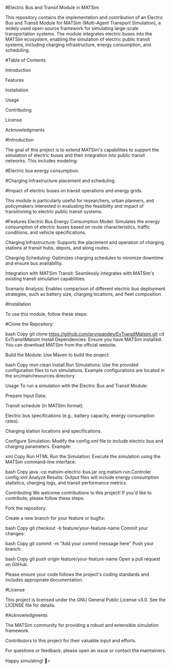#Electric Bus and Transit Module in MATSim

This repository contains the implementation and contribution of an Electric Bus and Transit Module for MATSim (Multi-Agent Transport Simulation), a widely used open-source framework for simulating large-scale transportation systems. The module integrates electric buses into the MATSim ecosystem, enabling the simulation of electric public transit systems, including charging infrastructure, energy consumption, and scheduling.

#Table of Contents

Introduction

Features

Installation

Usage

Contributing

License

Acknowledgments

#Introduction

The goal of this project is to extend MATSim's capabilities to support the simulation of electric buses and their integration into public transit networks. This includes modeling:

#Electric bus energy consumption.

#Charging infrastructure placement and scheduling.

#Impact of electric buses on transit operations and energy grids.

This module is particularly useful for researchers, urban planners, and policymakers interested in evaluating the feasibility and impact of transitioning to electric public transit systems.

#Features
Electric Bus Energy Consumption Model: Simulates the energy consumption of electric buses based on route characteristics, traffic conditions, and vehicle specifications.

Charging Infrastructure: Supports the placement and operation of charging stations at transit hubs, depots, and along routes.

Charging Scheduling: Optimizes charging schedules to minimize downtime and ensure bus availability.

Integration with MATSim Transit: Seamlessly integrates with MATSim's existing transit simulation capabilities.

Scenario Analysis: Enables comparison of different electric bus deployment strategies, such as battery size, charging locations, and fleet composition.

#Installation

To use this module, follow these steps:

#Clone the Repository:

bash
Copy
git clone https://github.com/prvnpandey/EvTransitMatsim.git
cd EvTransitMatsim
Install Dependencies:
Ensure you have MATSim installed. You can download MATSim from the official website.

Build the Module:
Use Maven to build the project:

bash
Copy
mvn clean install
Run Simulations:
Use the provided configuration files to run simulations. Example configurations are located in the src/main/resources directory.

Usage
To run a simulation with the Electric Bus and Transit Module:

Prepare Input Data:

Transit schedule (in MATSim format).

Electric bus specifications (e.g., battery capacity, energy consumption rates).

Charging station locations and specifications.

Configure Simulation:
Modify the config.xml file to include electric bus and charging parameters. Example:

xml
Copy
<module name="electricBus">
    <param name="batteryCapacity" value="300" /> <!-- in kWh -->
    <param name="chargingPower" value="150" /> <!-- in kW -->
    <param name="chargingStationsFile" value="path/to/charging/stations.xml" />
</module>
Run HTML
Run the Simulation:
Execute the simulation using the MATSim command-line interface:

bash
Copy
java -cp matsim-electric-bus.jar org.matsim.run.Controler config.xml
Analyze Results:
Output files will include energy consumption statistics, charging logs, and transit performance metrics.

Contributing
We welcome contributions to this project! If you'd like to contribute, please follow these steps:

Fork the repository.

Create a new branch for your feature or bugfix:

bash
Copy
git checkout -b feature/your-feature-name
Commit your changes:

bash
Copy
git commit -m "Add your commit message here"
Push your branch:

bash
Copy
git push origin feature/your-feature-name
Open a pull request on GitHub.

Please ensure your code follows the project's coding standards and includes appropriate documentation.

#License

This project is licensed under the GNU General Public License v3.0. See the LICENSE file for details.

#Acknowledgments

The MATSim community for providing a robust and extensible simulation framework.

Contributors to this project for their valuable input and efforts.

For questions or feedback, please open an issue or contact the maintainers.

Happy simulating! 🚌⚡